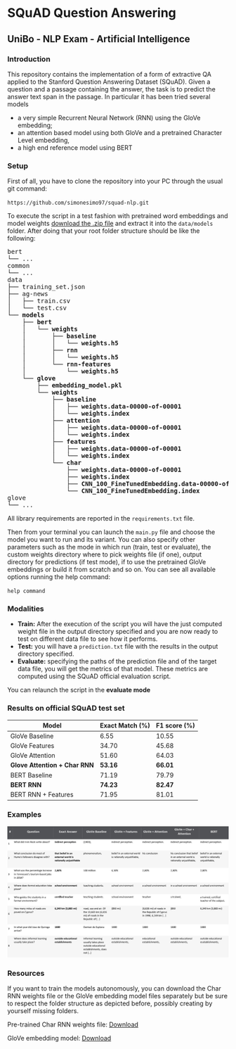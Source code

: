 # SQuAD Question Answering
## UniBo - NLP Exam - Artificial Intelligence

### Introduction
This repository contains the implementation of a form of extractive QA applied to the Stanford Question Answering Dataset (SQuAD). Given a question and a passage containing the answer, the task is to predict the answer text span in the passage. In particular it has been tried several models
- a very simple Recurrent Neural Network (RNN) using the GloVe embedding;
- an attention based model using both GloVe and a pretrained Character Level embedding, 
- a high end reference model using BERT


### Setup
First of all, you have to clone the repository into your PC through the usual git command:

`https://github.com/simonesimo97/squad-nlp.git`

To execute the script in a test fashion with pretrained word embeddings and model weights [download the .zip file](https://www.4sync.com/web/directDownload/vq1HmCVf/GELocHMl.3efe1a6ed6f7215faddb42bf203a0904) and extract it into the `data/models` folder. After doing that your root folder structure should be like the following:

<pre>
bert
└── ...
common
└── ...
data
├── training_set.json
├── ag-news
│   ├── train.csv
│   └── test.csv
<b>└── models
    ├── bert
    │   └── weights
    │       ├── baseline
    │       │   └── weights.h5
    │       ├── rnn
    │       │   └── weights.h5
    │       └── rnn-features
    │           └── weights.h5
    └── glove
        ├── embedding_model.pkl
        └── weights
            ├── baseline
            │   ├── weights.data-00000-of-00001
            │   └── weights.index
            ├── attention
            │   ├── weights.data-00000-of-00001
            │   └── weights.index
            ├── features
            │   ├── weights.data-00000-of-00001
            │   └── weights.index
            └── char
                ├── weights.data-00000-of-00001
                ├── weights.index
                ├── CNN_100_FineTunedEmbedding.data-00000-of-00001
                └── CNN_100_FineTunedEmbedding.index</b>
glove
└── ...
</pre>

All library requirements are reported in the `requirements.txt` file.

Then from your terminal you can launch the `main.py` file and choose the model you want to run and its variant. You can also specify other parameters such as the mode in which run (train, test or evaluate), the custom weights directory where to pick weights file (if one), output directory for predictions (if test mode), if to use the pretrained GloVe embeddings or build it from scratch and so on. You can see all available options running the help command:

`help command`

### Modalities

* **Train:** After the execution of the script you will have the just computed weight file in the output directory specified and you are now ready to test on different data file to see how it performs.
* **Test:** you will have a `prediction.txt` file with the results in the output directory specified. 
* **Evaluate:** specifying the paths of the prediction file and of the target data file, you will get the metrics of that model. These metrics are computed using the SQuAD official evaluation script.

You can relaunch the script in the **evaluate mode** 

### Results on official SQuAD test set

| Model                          	| Exact Match (%) 	| F1 score (%) 	|
|--------------------------------	|-----------------	|--------------	|
| GloVe Baseline                 	| 6.55            	| 10.55        	|
| GloVe Features                 	| 34.70           	| 45.68        	|
| GloVe Attention                	| 51.60           	| 64.03        	|
| **Glove Attention + Char RNN** 	| **53.16**       	| **66.01**    	|
| BERT Baseline                  	| 71.19           	| 79.79        	|
| **BERT RNN**                   	| **74.23**       	| **82.47**    	|
| BERT RNN + Features            	| 71.95           	| 81.01        	|

### Examples

![Qualitative error analysis of some question-answer couples](ErrorAnalysisResults.jpg)

### Resources

If you want to train the models autonomously, you can download the Char RNN weights file or the GloVe embedding model files separately but be sure to respect the folder structure as depicted before, possibly creating by yourself missing folders.

Pre-trained Char RNN weights file: [Download](https://www.4sync.com/web/directDownload/Kun91r2F/GELocHMl.ba205b4c346baa151eb66c73fc4f7853)

GloVe embedding model: [Download](https://www.4sync.com/web/directDownload/1fLGKUVR/GELocHMl.14ab03219e9ec9989ecb72c5a99ed420)